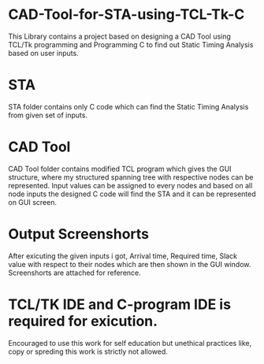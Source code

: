 # CAD-Tool-for-STA-using-TCL-Tk-C

This Library contains a project based on designing a CAD Tool using TCL/Tk programming and Programming C to find out Static Timing Analysis based on user inputs.

# STA
STA folder contains only C code which can find the Static Timing Analysis from given set of inputs.

# CAD Tool
CAD Tool folder contains modified TCL program which gives the GUI structure, where my structured spanning tree with respective nodes can be represented. Input values can be assigned to every nodes and based on all node inputs the designed C code will find the STA and it can be represented on GUI screen.
 
# Output Screenshorts
After exicuting the given inputs i got, Arrival time, Required time, Slack value with respect to their nodes which are then shown in the GUI window. Screenshorts are attached for reference.


# TCL/TK IDE and C-program IDE is required for exicution.


Encouraged to use this work for self education but unethical practices like, copy or spreding this work is strictly not allowed.
